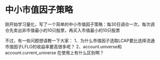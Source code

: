 # 中小市值因子策略

刚开始学习量化，写了一个简单的中小市值因子策略：每30日调仓一次，每次调仓先卖出非市值最小的10只股票，再买入市值最小的10只股票

不过，有一些问题想请教一下大家：
1、为什么市值因子选取LCAP要比选择流通市值因子LFLO的收益率要高很多呢？
2、account.universe和account.current_universe 在使用上有什么区别啊？